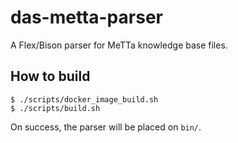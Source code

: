 # das-metta-parser
A Flex/Bison parser for MeTTa knowledge base files.

## How to build

```
$ ./scripts/docker_image_build.sh
$ ./scripts/build.sh
```

On success, the parser will be placed on `bin/`.
